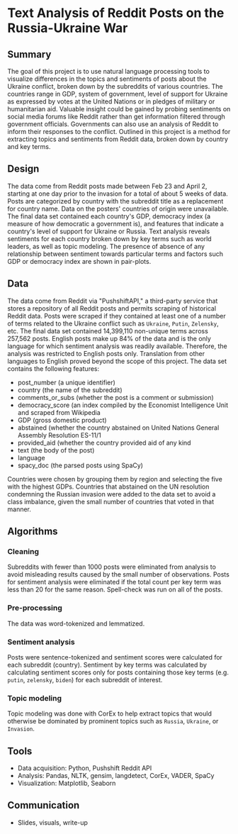 # Text Analysis of Reddit Posts on the Russia-Ukraine War
## Summary
The goal of this project is to use natural language processing tools to visualize differences in the topics and sentiments of posts about the Ukraine conflict, broken down by the subreddits of various countries. The countries range in GDP, system of government, level of support for Ukraine as expressed by votes at the United Nations or in pledges of military or humanitarian aid. Valuable insight could be gained by probing sentiments on social media forums like Reddit rather than get information filtered through government officials. Governments can also use an analysis of Reddit to inform their responses to the conflict. Outlined in this project is a method for extracting topics and sentiments from Reddit data, broken down by country and key terms.

## Design
The data come from Reddit posts made between Feb 23 and April 2, starting at one day prior to the invasion for a total of about 5 weeks of data. Posts are categorized by country with the subreddit title as a replacement for country name. Data on the posters' countries of origin were unavailable. The final data set contained each country's GDP, democracy index (a measure of how democratic a government is), and features that indicate a country's level of support for Ukraine or Russia. Text analysis reveals sentiments for each country broken down by key terms such as world leaders, as well as topic modeling. The presence of absence of any relationship between sentiment towards particular terms and factors such GDP or democracy index are shown in pair-plots.

## Data
The data come from Reddit via "PushshiftAPI," a third-party service that stores a repository of all Reddit posts and permits scraping of historical Reddit data. Posts were scraped if they contained at least one of a number of terms related to the Ukraine conflict such as `Ukraine`, `Putin`, `Zelensky`, etc. The final data set contained 14,399,110 non-unique terms across 257,562 posts. English posts make up 84% of the data and is the only language for which sentiment analysis was readily available. Therefore, the analysis was restricted to English posts only. Translation from other languages to English proved beyond the scope of this project. The data set contains the following features:
* post_number (a unique identifier)
* country (the name of the subreddit)
* comments_or_subs (whether the post is a comment or submission)
* democracy_score (an index compiled by the Economist Intelligence Unit and scraped from Wikipedia
* GDP (gross domestic product)
* abstained (whether the country abstained on United Nations General Assembly Resolution ES-11/1
* provided_aid (whether the country provided aid of any kind
* text (the body of the post)
* language
* spacy_doc (the parsed posts using SpaCy)

Countries were chosen by grouping them by region and selecting the five with the highest GDPs. Countries that abstained on the UN resolution condemning the Russian invasion were added to the data set to avoid a class imbalance, given the small number of countries that voted in that manner.

## Algorithms
### Cleaning
Subreddits with fewer than 1000 posts were eliminated from analysis to avoid misleading results caused by the small number of observations. Posts for sentiment analysis were eliminated if the total count per key term was less than 20 for the same reason. Spell-check was run on all of the posts.

### Pre-processing
The data was word-tokenized and lemmatized.

### Sentiment analysis
Posts were sentence-tokenized and sentiment scores were calculated for each subreddit (country). Sentiment by key terms was calculated by calculating sentiment scores only for posts containing those key terms (e.g. `putin`, `zelensky`, `biden`) for each subreddit of interest.

### Topic modeling
Topic modeling was done with CorEx to help extract topics that would otherwise be dominated by prominent topics such as `Russia`, `Ukraine`, or `Invasion`.

## Tools
* Data acquisition: Python, Pushshift Reddit API
* Analysis: Pandas, NLTK, gensim, langdetect, CorEx, VADER, SpaCy
* Visualization: Matplotlib, Seaborn

## Communication
* Slides, visuals, write-up

